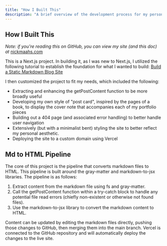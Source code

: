 ```yaml
---
title: "How I Built This"
description: "A brief overview of the development process for my personal site, which is built with Next.js, deployed on Vercel, and leverages the gray-matter and markdown-to-jsx libraries to convert markdown files to HTML."
---
```

## How I Built This

*Note: if you're reading this on GitHub, you can view my site (and this doc) at* [nickmaahs.com](https://nickmaahs.com)

This is a Next.js project. In building it, as I was new to Next.js, I utilized the following tutorial to establish the foundation for what I wanted to build: [Build a Static Markdown Blog Site](https://www.youtube.com/watch?v=QIIc5EYSZpw)

I then customized the project to fit my needs, which included the following:

- Extracting and enhancing the getPostContent function to be more broadly useful
- Developing my own style of "post card", inspired by the pages of a book, to display
the cover note that accompanies each of my portfolio pieces
- Building out a 404 page (and associated error handling) to better handle user navigation
- Extensively (but with a minimalist bent) styling the site to better reflect my personal aesthetic.
- Deploying the site to a custom domain using Vercel

## Md to HTML Pipeline

The core of this project is the pipeline that converts markdown files to HTML. This pipeline is built around the gray-matter and markdown-to-jsx libraries. The pipeline is as follows:

1. Extract content from the markdown file using fs and gray-matter.
2. Call the getPostContent function within a try-catch block to handle any potential file read errors (chiefly non-existent or otherwise not found files).
3. Use the markdown-to-jsx library to convert the markdown content to HTML.

Content can be updated by editing the markdown files directly,
pushing those changes to GitHub, then merging them into the main branch. Vercel is connected to the GitHub repository and will automatically deploy the changes to the live site.


